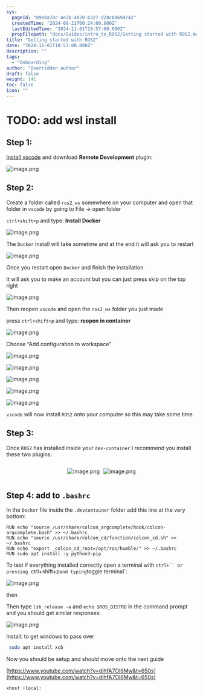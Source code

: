 ```yaml
---
sys:
  pageId: "89e0a78c-4e2b-4070-b327-d28cb0694742"
  createdTime: "2024-08-21T00:24:00.000Z"
  lastEditedTime: "2024-11-01T18:57:00.000Z"
  propFilepath: "docs/Guides/intro_to_ROS2/Getting started with ROS2.md"
title: "Getting started with ROS2"
date: "2024-11-01T18:57:00.000Z"
description: ""
tags:
  - "Onboarding"
author: "Overridden author"
draft: false
weight: 141
toc: false
icon: ""
---
```


# TODO: add wsl install

## Step 1:

[Install vscode](https://code.visualstudio.com/download) and download **Remote Development** plugin:

![image.png](https://prod-files-secure.s3.us-west-2.amazonaws.com/d518164a-d88e-44d1-a4ee-3adb3bd8bce0/efb52993-1881-4a40-b95e-6f020334f022/image.png?X-Amz-Algorithm=AWS4-HMAC-SHA256&X-Amz-Content-Sha256=UNSIGNED-PAYLOAD&X-Amz-Credential=ASIAZI2LB466VBUSUI46%2F20250220%2Fus-west-2%2Fs3%2Faws4_request&X-Amz-Date=20250220T150820Z&X-Amz-Expires=3600&X-Amz-Security-Token=IQoJb3JpZ2luX2VjEJf%2F%2F%2F%2F%2F%2F%2F%2F%2F%2FwEaCXVzLXdlc3QtMiJHMEUCIDeTNfSUSUDVlXVBrwEVdDwFBLPlyJFH6iEptkGsRttgAiEAlkSxVKNGajQqiAhF5YhsoCbv411SquFq3HIkO6jaCdgqiAQIwP%2F%2F%2F%2F%2F%2F%2F%2F%2F%2FARAAGgw2Mzc0MjMxODM4MDUiDBdDGZo8WkpFtYul1CrcA%2BXRlBSt27kfDhgHDCPMzNx56vNiC1m7x7IDiMzN4q5CLJuP%2BMwLlA%2Bxn08n3yAd5wSdMOjpuiwoBTjNAyI9DF1A3JCaC2%2FGWVuflMJZJzAwSIqOcaco0%2F86TYhkkOYmzUfQcEZXx7qjTmIM%2FEMKif%2BscbJj3e6uDUKHT9tNzLVWdtW2M052mh9XFAPbVUMeLp8JAE7CgPn8PXE2zNBL%2F3qNybi6hbVcK87Z%2BeZT0zwScuNtnAYGInB4ZpbgaWDYjA%2BwhKeOlooGeZ%2F6p%2BFFt7PN8MWdRHoKClLmECM0rj2AjR4wo1oUrvQgnsjs71G%2F3Q3KJxpaRpXoH70wBeRqsvjmRDV%2FMbaj9epStUS543eK7Z6jic0HFI12Q8nOX30YK6ocfY%2FqiyjQeeANa6T5DgeSVSre8AV0OgRUEYsTCzckorpPJ9Apwx2OXhjKXe0%2FKFTT%2FgpHIUVekw3Wen3nxZ%2FIhh0NzHxSuro4oWDQGX%2F%2BXXGH86px3FmmYq7vu2%2Fpo2%2F6Xc1p14zqyLwYBaoYKUBok4XUpN3SCWAPNeS3gL9RaGWtU5xcmC0tE8gULF0plBSXErUSTUvKTAJg34tMOAXEmgGEERaYT4ojY6K8MNgDrjn4H74BjAzgArUnMMX43L0GOqUBcl%2BuEr8%2FPRtlrcbhxWKP8oLEBxRU0Xb47oJ4mrflNxsxwhMyYPCqOozQEVVBuCX3XLeSNCPZLbsp%2BIkmPgyGwN0%2F7tViv0rZzx8I%2FZjQbiY9e6Fl1f8wLH9WeMvRpuPLXYkUDXuHGB4ri8SwbITEhYUoPlSsjcxNLb%2FGCVfGjQxKLio7qvkW0gpfqWrd2lwNtzlOgq9pwClHsnXS0K5nC9g22%2FbI&X-Amz-Signature=0d62652d3c0c0cd8874f0eb43bf1f9b37463db3b98343a47794566d27d2b4a30&X-Amz-SignedHeaders=host&x-id=GetObject)

## Step 2:

Create a folder called `ros2_ws` somewhere on your computer and open that folder in `vscode` by going to File → open folder 

`ctrl+shift+p` and type: **Install Docker**

![image.png](https://prod-files-secure.s3.us-west-2.amazonaws.com/d518164a-d88e-44d1-a4ee-3adb3bd8bce0/2269dc0e-1cd5-47ff-bceb-c04ad9b2eab0/image.png?X-Amz-Algorithm=AWS4-HMAC-SHA256&X-Amz-Content-Sha256=UNSIGNED-PAYLOAD&X-Amz-Credential=ASIAZI2LB466VBUSUI46%2F20250220%2Fus-west-2%2Fs3%2Faws4_request&X-Amz-Date=20250220T150820Z&X-Amz-Expires=3600&X-Amz-Security-Token=IQoJb3JpZ2luX2VjEJf%2F%2F%2F%2F%2F%2F%2F%2F%2F%2FwEaCXVzLXdlc3QtMiJHMEUCIDeTNfSUSUDVlXVBrwEVdDwFBLPlyJFH6iEptkGsRttgAiEAlkSxVKNGajQqiAhF5YhsoCbv411SquFq3HIkO6jaCdgqiAQIwP%2F%2F%2F%2F%2F%2F%2F%2F%2F%2FARAAGgw2Mzc0MjMxODM4MDUiDBdDGZo8WkpFtYul1CrcA%2BXRlBSt27kfDhgHDCPMzNx56vNiC1m7x7IDiMzN4q5CLJuP%2BMwLlA%2Bxn08n3yAd5wSdMOjpuiwoBTjNAyI9DF1A3JCaC2%2FGWVuflMJZJzAwSIqOcaco0%2F86TYhkkOYmzUfQcEZXx7qjTmIM%2FEMKif%2BscbJj3e6uDUKHT9tNzLVWdtW2M052mh9XFAPbVUMeLp8JAE7CgPn8PXE2zNBL%2F3qNybi6hbVcK87Z%2BeZT0zwScuNtnAYGInB4ZpbgaWDYjA%2BwhKeOlooGeZ%2F6p%2BFFt7PN8MWdRHoKClLmECM0rj2AjR4wo1oUrvQgnsjs71G%2F3Q3KJxpaRpXoH70wBeRqsvjmRDV%2FMbaj9epStUS543eK7Z6jic0HFI12Q8nOX30YK6ocfY%2FqiyjQeeANa6T5DgeSVSre8AV0OgRUEYsTCzckorpPJ9Apwx2OXhjKXe0%2FKFTT%2FgpHIUVekw3Wen3nxZ%2FIhh0NzHxSuro4oWDQGX%2F%2BXXGH86px3FmmYq7vu2%2Fpo2%2F6Xc1p14zqyLwYBaoYKUBok4XUpN3SCWAPNeS3gL9RaGWtU5xcmC0tE8gULF0plBSXErUSTUvKTAJg34tMOAXEmgGEERaYT4ojY6K8MNgDrjn4H74BjAzgArUnMMX43L0GOqUBcl%2BuEr8%2FPRtlrcbhxWKP8oLEBxRU0Xb47oJ4mrflNxsxwhMyYPCqOozQEVVBuCX3XLeSNCPZLbsp%2BIkmPgyGwN0%2F7tViv0rZzx8I%2FZjQbiY9e6Fl1f8wLH9WeMvRpuPLXYkUDXuHGB4ri8SwbITEhYUoPlSsjcxNLb%2FGCVfGjQxKLio7qvkW0gpfqWrd2lwNtzlOgq9pwClHsnXS0K5nC9g22%2FbI&X-Amz-Signature=815d3e46eabe758ddcc43c9c42004942cf7aba555c2a6b2500256299538d8c99&X-Amz-SignedHeaders=host&x-id=GetObject)

The `Docker` install will take sometime and at the end it will ask you to restart

![image.png](https://prod-files-secure.s3.us-west-2.amazonaws.com/d518164a-d88e-44d1-a4ee-3adb3bd8bce0/ed233f78-be33-4b1f-b89c-9c346c0e961e/image.png?X-Amz-Algorithm=AWS4-HMAC-SHA256&X-Amz-Content-Sha256=UNSIGNED-PAYLOAD&X-Amz-Credential=ASIAZI2LB466VBUSUI46%2F20250220%2Fus-west-2%2Fs3%2Faws4_request&X-Amz-Date=20250220T150820Z&X-Amz-Expires=3600&X-Amz-Security-Token=IQoJb3JpZ2luX2VjEJf%2F%2F%2F%2F%2F%2F%2F%2F%2F%2FwEaCXVzLXdlc3QtMiJHMEUCIDeTNfSUSUDVlXVBrwEVdDwFBLPlyJFH6iEptkGsRttgAiEAlkSxVKNGajQqiAhF5YhsoCbv411SquFq3HIkO6jaCdgqiAQIwP%2F%2F%2F%2F%2F%2F%2F%2F%2F%2FARAAGgw2Mzc0MjMxODM4MDUiDBdDGZo8WkpFtYul1CrcA%2BXRlBSt27kfDhgHDCPMzNx56vNiC1m7x7IDiMzN4q5CLJuP%2BMwLlA%2Bxn08n3yAd5wSdMOjpuiwoBTjNAyI9DF1A3JCaC2%2FGWVuflMJZJzAwSIqOcaco0%2F86TYhkkOYmzUfQcEZXx7qjTmIM%2FEMKif%2BscbJj3e6uDUKHT9tNzLVWdtW2M052mh9XFAPbVUMeLp8JAE7CgPn8PXE2zNBL%2F3qNybi6hbVcK87Z%2BeZT0zwScuNtnAYGInB4ZpbgaWDYjA%2BwhKeOlooGeZ%2F6p%2BFFt7PN8MWdRHoKClLmECM0rj2AjR4wo1oUrvQgnsjs71G%2F3Q3KJxpaRpXoH70wBeRqsvjmRDV%2FMbaj9epStUS543eK7Z6jic0HFI12Q8nOX30YK6ocfY%2FqiyjQeeANa6T5DgeSVSre8AV0OgRUEYsTCzckorpPJ9Apwx2OXhjKXe0%2FKFTT%2FgpHIUVekw3Wen3nxZ%2FIhh0NzHxSuro4oWDQGX%2F%2BXXGH86px3FmmYq7vu2%2Fpo2%2F6Xc1p14zqyLwYBaoYKUBok4XUpN3SCWAPNeS3gL9RaGWtU5xcmC0tE8gULF0plBSXErUSTUvKTAJg34tMOAXEmgGEERaYT4ojY6K8MNgDrjn4H74BjAzgArUnMMX43L0GOqUBcl%2BuEr8%2FPRtlrcbhxWKP8oLEBxRU0Xb47oJ4mrflNxsxwhMyYPCqOozQEVVBuCX3XLeSNCPZLbsp%2BIkmPgyGwN0%2F7tViv0rZzx8I%2FZjQbiY9e6Fl1f8wLH9WeMvRpuPLXYkUDXuHGB4ri8SwbITEhYUoPlSsjcxNLb%2FGCVfGjQxKLio7qvkW0gpfqWrd2lwNtzlOgq9pwClHsnXS0K5nC9g22%2FbI&X-Amz-Signature=9ff661f0085aa48224af7d5a9a66fc46241f4bd2bc840ee283c38854662b72eb&X-Amz-SignedHeaders=host&x-id=GetObject)

Once you restart open `Docker` and finish the installation

It will ask you to make an account but you can just press skip on the top right

![image.png](https://prod-files-secure.s3.us-west-2.amazonaws.com/d518164a-d88e-44d1-a4ee-3adb3bd8bce0/21010ad9-1659-4fd9-9f59-9932a09b2a3d/image.png?X-Amz-Algorithm=AWS4-HMAC-SHA256&X-Amz-Content-Sha256=UNSIGNED-PAYLOAD&X-Amz-Credential=ASIAZI2LB466VBUSUI46%2F20250220%2Fus-west-2%2Fs3%2Faws4_request&X-Amz-Date=20250220T150820Z&X-Amz-Expires=3600&X-Amz-Security-Token=IQoJb3JpZ2luX2VjEJf%2F%2F%2F%2F%2F%2F%2F%2F%2F%2FwEaCXVzLXdlc3QtMiJHMEUCIDeTNfSUSUDVlXVBrwEVdDwFBLPlyJFH6iEptkGsRttgAiEAlkSxVKNGajQqiAhF5YhsoCbv411SquFq3HIkO6jaCdgqiAQIwP%2F%2F%2F%2F%2F%2F%2F%2F%2F%2FARAAGgw2Mzc0MjMxODM4MDUiDBdDGZo8WkpFtYul1CrcA%2BXRlBSt27kfDhgHDCPMzNx56vNiC1m7x7IDiMzN4q5CLJuP%2BMwLlA%2Bxn08n3yAd5wSdMOjpuiwoBTjNAyI9DF1A3JCaC2%2FGWVuflMJZJzAwSIqOcaco0%2F86TYhkkOYmzUfQcEZXx7qjTmIM%2FEMKif%2BscbJj3e6uDUKHT9tNzLVWdtW2M052mh9XFAPbVUMeLp8JAE7CgPn8PXE2zNBL%2F3qNybi6hbVcK87Z%2BeZT0zwScuNtnAYGInB4ZpbgaWDYjA%2BwhKeOlooGeZ%2F6p%2BFFt7PN8MWdRHoKClLmECM0rj2AjR4wo1oUrvQgnsjs71G%2F3Q3KJxpaRpXoH70wBeRqsvjmRDV%2FMbaj9epStUS543eK7Z6jic0HFI12Q8nOX30YK6ocfY%2FqiyjQeeANa6T5DgeSVSre8AV0OgRUEYsTCzckorpPJ9Apwx2OXhjKXe0%2FKFTT%2FgpHIUVekw3Wen3nxZ%2FIhh0NzHxSuro4oWDQGX%2F%2BXXGH86px3FmmYq7vu2%2Fpo2%2F6Xc1p14zqyLwYBaoYKUBok4XUpN3SCWAPNeS3gL9RaGWtU5xcmC0tE8gULF0plBSXErUSTUvKTAJg34tMOAXEmgGEERaYT4ojY6K8MNgDrjn4H74BjAzgArUnMMX43L0GOqUBcl%2BuEr8%2FPRtlrcbhxWKP8oLEBxRU0Xb47oJ4mrflNxsxwhMyYPCqOozQEVVBuCX3XLeSNCPZLbsp%2BIkmPgyGwN0%2F7tViv0rZzx8I%2FZjQbiY9e6Fl1f8wLH9WeMvRpuPLXYkUDXuHGB4ri8SwbITEhYUoPlSsjcxNLb%2FGCVfGjQxKLio7qvkW0gpfqWrd2lwNtzlOgq9pwClHsnXS0K5nC9g22%2FbI&X-Amz-Signature=1accaa42c018a4aab68efc33cdf647c0eeb4e53c3e70d58acdae094c57e571b8&X-Amz-SignedHeaders=host&x-id=GetObject)

Then reopen `vscode` and open the `ros2_ws` folder you just made

press `ctrl+shift+p` and type: **reopen in container**

![image.png](https://prod-files-secure.s3.us-west-2.amazonaws.com/d518164a-d88e-44d1-a4ee-3adb3bd8bce0/4e93b8c2-41ad-488c-8095-c74205196118/image.png?X-Amz-Algorithm=AWS4-HMAC-SHA256&X-Amz-Content-Sha256=UNSIGNED-PAYLOAD&X-Amz-Credential=ASIAZI2LB466VBUSUI46%2F20250220%2Fus-west-2%2Fs3%2Faws4_request&X-Amz-Date=20250220T150820Z&X-Amz-Expires=3600&X-Amz-Security-Token=IQoJb3JpZ2luX2VjEJf%2F%2F%2F%2F%2F%2F%2F%2F%2F%2FwEaCXVzLXdlc3QtMiJHMEUCIDeTNfSUSUDVlXVBrwEVdDwFBLPlyJFH6iEptkGsRttgAiEAlkSxVKNGajQqiAhF5YhsoCbv411SquFq3HIkO6jaCdgqiAQIwP%2F%2F%2F%2F%2F%2F%2F%2F%2F%2FARAAGgw2Mzc0MjMxODM4MDUiDBdDGZo8WkpFtYul1CrcA%2BXRlBSt27kfDhgHDCPMzNx56vNiC1m7x7IDiMzN4q5CLJuP%2BMwLlA%2Bxn08n3yAd5wSdMOjpuiwoBTjNAyI9DF1A3JCaC2%2FGWVuflMJZJzAwSIqOcaco0%2F86TYhkkOYmzUfQcEZXx7qjTmIM%2FEMKif%2BscbJj3e6uDUKHT9tNzLVWdtW2M052mh9XFAPbVUMeLp8JAE7CgPn8PXE2zNBL%2F3qNybi6hbVcK87Z%2BeZT0zwScuNtnAYGInB4ZpbgaWDYjA%2BwhKeOlooGeZ%2F6p%2BFFt7PN8MWdRHoKClLmECM0rj2AjR4wo1oUrvQgnsjs71G%2F3Q3KJxpaRpXoH70wBeRqsvjmRDV%2FMbaj9epStUS543eK7Z6jic0HFI12Q8nOX30YK6ocfY%2FqiyjQeeANa6T5DgeSVSre8AV0OgRUEYsTCzckorpPJ9Apwx2OXhjKXe0%2FKFTT%2FgpHIUVekw3Wen3nxZ%2FIhh0NzHxSuro4oWDQGX%2F%2BXXGH86px3FmmYq7vu2%2Fpo2%2F6Xc1p14zqyLwYBaoYKUBok4XUpN3SCWAPNeS3gL9RaGWtU5xcmC0tE8gULF0plBSXErUSTUvKTAJg34tMOAXEmgGEERaYT4ojY6K8MNgDrjn4H74BjAzgArUnMMX43L0GOqUBcl%2BuEr8%2FPRtlrcbhxWKP8oLEBxRU0Xb47oJ4mrflNxsxwhMyYPCqOozQEVVBuCX3XLeSNCPZLbsp%2BIkmPgyGwN0%2F7tViv0rZzx8I%2FZjQbiY9e6Fl1f8wLH9WeMvRpuPLXYkUDXuHGB4ri8SwbITEhYUoPlSsjcxNLb%2FGCVfGjQxKLio7qvkW0gpfqWrd2lwNtzlOgq9pwClHsnXS0K5nC9g22%2FbI&X-Amz-Signature=e80cc70d98e0f94b5bd6496130cdefdd608c09b6ebee4d53f2d5be938f538476&X-Amz-SignedHeaders=host&x-id=GetObject)

Choose “Add configuration to workspace”

![image.png](https://prod-files-secure.s3.us-west-2.amazonaws.com/d518164a-d88e-44d1-a4ee-3adb3bd8bce0/9560b282-5060-4989-ba37-97e7b2c22476/image.png?X-Amz-Algorithm=AWS4-HMAC-SHA256&X-Amz-Content-Sha256=UNSIGNED-PAYLOAD&X-Amz-Credential=ASIAZI2LB466VBUSUI46%2F20250220%2Fus-west-2%2Fs3%2Faws4_request&X-Amz-Date=20250220T150820Z&X-Amz-Expires=3600&X-Amz-Security-Token=IQoJb3JpZ2luX2VjEJf%2F%2F%2F%2F%2F%2F%2F%2F%2F%2FwEaCXVzLXdlc3QtMiJHMEUCIDeTNfSUSUDVlXVBrwEVdDwFBLPlyJFH6iEptkGsRttgAiEAlkSxVKNGajQqiAhF5YhsoCbv411SquFq3HIkO6jaCdgqiAQIwP%2F%2F%2F%2F%2F%2F%2F%2F%2F%2FARAAGgw2Mzc0MjMxODM4MDUiDBdDGZo8WkpFtYul1CrcA%2BXRlBSt27kfDhgHDCPMzNx56vNiC1m7x7IDiMzN4q5CLJuP%2BMwLlA%2Bxn08n3yAd5wSdMOjpuiwoBTjNAyI9DF1A3JCaC2%2FGWVuflMJZJzAwSIqOcaco0%2F86TYhkkOYmzUfQcEZXx7qjTmIM%2FEMKif%2BscbJj3e6uDUKHT9tNzLVWdtW2M052mh9XFAPbVUMeLp8JAE7CgPn8PXE2zNBL%2F3qNybi6hbVcK87Z%2BeZT0zwScuNtnAYGInB4ZpbgaWDYjA%2BwhKeOlooGeZ%2F6p%2BFFt7PN8MWdRHoKClLmECM0rj2AjR4wo1oUrvQgnsjs71G%2F3Q3KJxpaRpXoH70wBeRqsvjmRDV%2FMbaj9epStUS543eK7Z6jic0HFI12Q8nOX30YK6ocfY%2FqiyjQeeANa6T5DgeSVSre8AV0OgRUEYsTCzckorpPJ9Apwx2OXhjKXe0%2FKFTT%2FgpHIUVekw3Wen3nxZ%2FIhh0NzHxSuro4oWDQGX%2F%2BXXGH86px3FmmYq7vu2%2Fpo2%2F6Xc1p14zqyLwYBaoYKUBok4XUpN3SCWAPNeS3gL9RaGWtU5xcmC0tE8gULF0plBSXErUSTUvKTAJg34tMOAXEmgGEERaYT4ojY6K8MNgDrjn4H74BjAzgArUnMMX43L0GOqUBcl%2BuEr8%2FPRtlrcbhxWKP8oLEBxRU0Xb47oJ4mrflNxsxwhMyYPCqOozQEVVBuCX3XLeSNCPZLbsp%2BIkmPgyGwN0%2F7tViv0rZzx8I%2FZjQbiY9e6Fl1f8wLH9WeMvRpuPLXYkUDXuHGB4ri8SwbITEhYUoPlSsjcxNLb%2FGCVfGjQxKLio7qvkW0gpfqWrd2lwNtzlOgq9pwClHsnXS0K5nC9g22%2FbI&X-Amz-Signature=efc1730e43de99b982829cbf36670964e433a5e2444e356cd1fd40c2298cf1d9&X-Amz-SignedHeaders=host&x-id=GetObject)

![image.png](https://prod-files-secure.s3.us-west-2.amazonaws.com/d518164a-d88e-44d1-a4ee-3adb3bd8bce0/2ee63f81-886b-48e8-a553-dc6e5eac99e4/image.png?X-Amz-Algorithm=AWS4-HMAC-SHA256&X-Amz-Content-Sha256=UNSIGNED-PAYLOAD&X-Amz-Credential=ASIAZI2LB466VBUSUI46%2F20250220%2Fus-west-2%2Fs3%2Faws4_request&X-Amz-Date=20250220T150820Z&X-Amz-Expires=3600&X-Amz-Security-Token=IQoJb3JpZ2luX2VjEJf%2F%2F%2F%2F%2F%2F%2F%2F%2F%2FwEaCXVzLXdlc3QtMiJHMEUCIDeTNfSUSUDVlXVBrwEVdDwFBLPlyJFH6iEptkGsRttgAiEAlkSxVKNGajQqiAhF5YhsoCbv411SquFq3HIkO6jaCdgqiAQIwP%2F%2F%2F%2F%2F%2F%2F%2F%2F%2FARAAGgw2Mzc0MjMxODM4MDUiDBdDGZo8WkpFtYul1CrcA%2BXRlBSt27kfDhgHDCPMzNx56vNiC1m7x7IDiMzN4q5CLJuP%2BMwLlA%2Bxn08n3yAd5wSdMOjpuiwoBTjNAyI9DF1A3JCaC2%2FGWVuflMJZJzAwSIqOcaco0%2F86TYhkkOYmzUfQcEZXx7qjTmIM%2FEMKif%2BscbJj3e6uDUKHT9tNzLVWdtW2M052mh9XFAPbVUMeLp8JAE7CgPn8PXE2zNBL%2F3qNybi6hbVcK87Z%2BeZT0zwScuNtnAYGInB4ZpbgaWDYjA%2BwhKeOlooGeZ%2F6p%2BFFt7PN8MWdRHoKClLmECM0rj2AjR4wo1oUrvQgnsjs71G%2F3Q3KJxpaRpXoH70wBeRqsvjmRDV%2FMbaj9epStUS543eK7Z6jic0HFI12Q8nOX30YK6ocfY%2FqiyjQeeANa6T5DgeSVSre8AV0OgRUEYsTCzckorpPJ9Apwx2OXhjKXe0%2FKFTT%2FgpHIUVekw3Wen3nxZ%2FIhh0NzHxSuro4oWDQGX%2F%2BXXGH86px3FmmYq7vu2%2Fpo2%2F6Xc1p14zqyLwYBaoYKUBok4XUpN3SCWAPNeS3gL9RaGWtU5xcmC0tE8gULF0plBSXErUSTUvKTAJg34tMOAXEmgGEERaYT4ojY6K8MNgDrjn4H74BjAzgArUnMMX43L0GOqUBcl%2BuEr8%2FPRtlrcbhxWKP8oLEBxRU0Xb47oJ4mrflNxsxwhMyYPCqOozQEVVBuCX3XLeSNCPZLbsp%2BIkmPgyGwN0%2F7tViv0rZzx8I%2FZjQbiY9e6Fl1f8wLH9WeMvRpuPLXYkUDXuHGB4ri8SwbITEhYUoPlSsjcxNLb%2FGCVfGjQxKLio7qvkW0gpfqWrd2lwNtzlOgq9pwClHsnXS0K5nC9g22%2FbI&X-Amz-Signature=e09506bbfeb09c6d761020e8026dfd0051f687c6c0b6edbc65642f62387930d6&X-Amz-SignedHeaders=host&x-id=GetObject)

![image.png](https://prod-files-secure.s3.us-west-2.amazonaws.com/d518164a-d88e-44d1-a4ee-3adb3bd8bce0/ae1580b2-b048-407e-aed9-b584224a7a04/image.png?X-Amz-Algorithm=AWS4-HMAC-SHA256&X-Amz-Content-Sha256=UNSIGNED-PAYLOAD&X-Amz-Credential=ASIAZI2LB466VBUSUI46%2F20250220%2Fus-west-2%2Fs3%2Faws4_request&X-Amz-Date=20250220T150820Z&X-Amz-Expires=3600&X-Amz-Security-Token=IQoJb3JpZ2luX2VjEJf%2F%2F%2F%2F%2F%2F%2F%2F%2F%2FwEaCXVzLXdlc3QtMiJHMEUCIDeTNfSUSUDVlXVBrwEVdDwFBLPlyJFH6iEptkGsRttgAiEAlkSxVKNGajQqiAhF5YhsoCbv411SquFq3HIkO6jaCdgqiAQIwP%2F%2F%2F%2F%2F%2F%2F%2F%2F%2FARAAGgw2Mzc0MjMxODM4MDUiDBdDGZo8WkpFtYul1CrcA%2BXRlBSt27kfDhgHDCPMzNx56vNiC1m7x7IDiMzN4q5CLJuP%2BMwLlA%2Bxn08n3yAd5wSdMOjpuiwoBTjNAyI9DF1A3JCaC2%2FGWVuflMJZJzAwSIqOcaco0%2F86TYhkkOYmzUfQcEZXx7qjTmIM%2FEMKif%2BscbJj3e6uDUKHT9tNzLVWdtW2M052mh9XFAPbVUMeLp8JAE7CgPn8PXE2zNBL%2F3qNybi6hbVcK87Z%2BeZT0zwScuNtnAYGInB4ZpbgaWDYjA%2BwhKeOlooGeZ%2F6p%2BFFt7PN8MWdRHoKClLmECM0rj2AjR4wo1oUrvQgnsjs71G%2F3Q3KJxpaRpXoH70wBeRqsvjmRDV%2FMbaj9epStUS543eK7Z6jic0HFI12Q8nOX30YK6ocfY%2FqiyjQeeANa6T5DgeSVSre8AV0OgRUEYsTCzckorpPJ9Apwx2OXhjKXe0%2FKFTT%2FgpHIUVekw3Wen3nxZ%2FIhh0NzHxSuro4oWDQGX%2F%2BXXGH86px3FmmYq7vu2%2Fpo2%2F6Xc1p14zqyLwYBaoYKUBok4XUpN3SCWAPNeS3gL9RaGWtU5xcmC0tE8gULF0plBSXErUSTUvKTAJg34tMOAXEmgGEERaYT4ojY6K8MNgDrjn4H74BjAzgArUnMMX43L0GOqUBcl%2BuEr8%2FPRtlrcbhxWKP8oLEBxRU0Xb47oJ4mrflNxsxwhMyYPCqOozQEVVBuCX3XLeSNCPZLbsp%2BIkmPgyGwN0%2F7tViv0rZzx8I%2FZjQbiY9e6Fl1f8wLH9WeMvRpuPLXYkUDXuHGB4ri8SwbITEhYUoPlSsjcxNLb%2FGCVfGjQxKLio7qvkW0gpfqWrd2lwNtzlOgq9pwClHsnXS0K5nC9g22%2FbI&X-Amz-Signature=f4dcb8846e7cbd41a9d1b6e5b2446c856570cccfdc1e6431f702a5d21b8cea69&X-Amz-SignedHeaders=host&x-id=GetObject)

![image.png](https://prod-files-secure.s3.us-west-2.amazonaws.com/d518164a-d88e-44d1-a4ee-3adb3bd8bce0/53255b28-f75e-430f-b9e3-c0ac8577e42b/image.png?X-Amz-Algorithm=AWS4-HMAC-SHA256&X-Amz-Content-Sha256=UNSIGNED-PAYLOAD&X-Amz-Credential=ASIAZI2LB466VBUSUI46%2F20250220%2Fus-west-2%2Fs3%2Faws4_request&X-Amz-Date=20250220T150820Z&X-Amz-Expires=3600&X-Amz-Security-Token=IQoJb3JpZ2luX2VjEJf%2F%2F%2F%2F%2F%2F%2F%2F%2F%2FwEaCXVzLXdlc3QtMiJHMEUCIDeTNfSUSUDVlXVBrwEVdDwFBLPlyJFH6iEptkGsRttgAiEAlkSxVKNGajQqiAhF5YhsoCbv411SquFq3HIkO6jaCdgqiAQIwP%2F%2F%2F%2F%2F%2F%2F%2F%2F%2FARAAGgw2Mzc0MjMxODM4MDUiDBdDGZo8WkpFtYul1CrcA%2BXRlBSt27kfDhgHDCPMzNx56vNiC1m7x7IDiMzN4q5CLJuP%2BMwLlA%2Bxn08n3yAd5wSdMOjpuiwoBTjNAyI9DF1A3JCaC2%2FGWVuflMJZJzAwSIqOcaco0%2F86TYhkkOYmzUfQcEZXx7qjTmIM%2FEMKif%2BscbJj3e6uDUKHT9tNzLVWdtW2M052mh9XFAPbVUMeLp8JAE7CgPn8PXE2zNBL%2F3qNybi6hbVcK87Z%2BeZT0zwScuNtnAYGInB4ZpbgaWDYjA%2BwhKeOlooGeZ%2F6p%2BFFt7PN8MWdRHoKClLmECM0rj2AjR4wo1oUrvQgnsjs71G%2F3Q3KJxpaRpXoH70wBeRqsvjmRDV%2FMbaj9epStUS543eK7Z6jic0HFI12Q8nOX30YK6ocfY%2FqiyjQeeANa6T5DgeSVSre8AV0OgRUEYsTCzckorpPJ9Apwx2OXhjKXe0%2FKFTT%2FgpHIUVekw3Wen3nxZ%2FIhh0NzHxSuro4oWDQGX%2F%2BXXGH86px3FmmYq7vu2%2Fpo2%2F6Xc1p14zqyLwYBaoYKUBok4XUpN3SCWAPNeS3gL9RaGWtU5xcmC0tE8gULF0plBSXErUSTUvKTAJg34tMOAXEmgGEERaYT4ojY6K8MNgDrjn4H74BjAzgArUnMMX43L0GOqUBcl%2BuEr8%2FPRtlrcbhxWKP8oLEBxRU0Xb47oJ4mrflNxsxwhMyYPCqOozQEVVBuCX3XLeSNCPZLbsp%2BIkmPgyGwN0%2F7tViv0rZzx8I%2FZjQbiY9e6Fl1f8wLH9WeMvRpuPLXYkUDXuHGB4ri8SwbITEhYUoPlSsjcxNLb%2FGCVfGjQxKLio7qvkW0gpfqWrd2lwNtzlOgq9pwClHsnXS0K5nC9g22%2FbI&X-Amz-Signature=694bac973cd5735d377f6df477ed6ae48bbe4349ec311303b7003b4a0444a603&X-Amz-SignedHeaders=host&x-id=GetObject)

![image.png](https://prod-files-secure.s3.us-west-2.amazonaws.com/d518164a-d88e-44d1-a4ee-3adb3bd8bce0/7c562767-5af9-4ffb-97d1-327bcdf4ee00/image.png?X-Amz-Algorithm=AWS4-HMAC-SHA256&X-Amz-Content-Sha256=UNSIGNED-PAYLOAD&X-Amz-Credential=ASIAZI2LB466VBUSUI46%2F20250220%2Fus-west-2%2Fs3%2Faws4_request&X-Amz-Date=20250220T150820Z&X-Amz-Expires=3600&X-Amz-Security-Token=IQoJb3JpZ2luX2VjEJf%2F%2F%2F%2F%2F%2F%2F%2F%2F%2FwEaCXVzLXdlc3QtMiJHMEUCIDeTNfSUSUDVlXVBrwEVdDwFBLPlyJFH6iEptkGsRttgAiEAlkSxVKNGajQqiAhF5YhsoCbv411SquFq3HIkO6jaCdgqiAQIwP%2F%2F%2F%2F%2F%2F%2F%2F%2F%2FARAAGgw2Mzc0MjMxODM4MDUiDBdDGZo8WkpFtYul1CrcA%2BXRlBSt27kfDhgHDCPMzNx56vNiC1m7x7IDiMzN4q5CLJuP%2BMwLlA%2Bxn08n3yAd5wSdMOjpuiwoBTjNAyI9DF1A3JCaC2%2FGWVuflMJZJzAwSIqOcaco0%2F86TYhkkOYmzUfQcEZXx7qjTmIM%2FEMKif%2BscbJj3e6uDUKHT9tNzLVWdtW2M052mh9XFAPbVUMeLp8JAE7CgPn8PXE2zNBL%2F3qNybi6hbVcK87Z%2BeZT0zwScuNtnAYGInB4ZpbgaWDYjA%2BwhKeOlooGeZ%2F6p%2BFFt7PN8MWdRHoKClLmECM0rj2AjR4wo1oUrvQgnsjs71G%2F3Q3KJxpaRpXoH70wBeRqsvjmRDV%2FMbaj9epStUS543eK7Z6jic0HFI12Q8nOX30YK6ocfY%2FqiyjQeeANa6T5DgeSVSre8AV0OgRUEYsTCzckorpPJ9Apwx2OXhjKXe0%2FKFTT%2FgpHIUVekw3Wen3nxZ%2FIhh0NzHxSuro4oWDQGX%2F%2BXXGH86px3FmmYq7vu2%2Fpo2%2F6Xc1p14zqyLwYBaoYKUBok4XUpN3SCWAPNeS3gL9RaGWtU5xcmC0tE8gULF0plBSXErUSTUvKTAJg34tMOAXEmgGEERaYT4ojY6K8MNgDrjn4H74BjAzgArUnMMX43L0GOqUBcl%2BuEr8%2FPRtlrcbhxWKP8oLEBxRU0Xb47oJ4mrflNxsxwhMyYPCqOozQEVVBuCX3XLeSNCPZLbsp%2BIkmPgyGwN0%2F7tViv0rZzx8I%2FZjQbiY9e6Fl1f8wLH9WeMvRpuPLXYkUDXuHGB4ri8SwbITEhYUoPlSsjcxNLb%2FGCVfGjQxKLio7qvkW0gpfqWrd2lwNtzlOgq9pwClHsnXS0K5nC9g22%2FbI&X-Amz-Signature=e4b0a68d4db24f37708ecd1305ae1fbdd78b031180c4f48b950e560cdd74d0c8&X-Amz-SignedHeaders=host&x-id=GetObject)

`vscode` will now install `ROS2` onto your computer so this may take some time.

## Step 3:

Once `ROS2` has installed inside your `dev-container` I recommend you install these two plugins:

<div style="display: flex;flex-direction: row; column-gap:10px; max-width: 630px;justify-content: center;">
<div>

![image.png](https://prod-files-secure.s3.us-west-2.amazonaws.com/d518164a-d88e-44d1-a4ee-3adb3bd8bce0/3fc3d550-5a54-4ba1-ba6b-faa01cdb7369/image.png?X-Amz-Algorithm=AWS4-HMAC-SHA256&X-Amz-Content-Sha256=UNSIGNED-PAYLOAD&X-Amz-Credential=ASIAZI2LB4663VXDNDMA%2F20250220%2Fus-west-2%2Fs3%2Faws4_request&X-Amz-Date=20250220T150821Z&X-Amz-Expires=3600&X-Amz-Security-Token=IQoJb3JpZ2luX2VjEJf%2F%2F%2F%2F%2F%2F%2F%2F%2F%2FwEaCXVzLXdlc3QtMiJHMEUCIFqSQxc4pR6gjmAm8VzJbapczkJzf%2BxvgiSthIPlYFWGAiEAveTSpPZt61hz%2FqYAN30DNbYfFwC7RziUFlr0aw8vrywqiAQIwP%2F%2F%2F%2F%2F%2F%2F%2F%2F%2FARAAGgw2Mzc0MjMxODM4MDUiDIsY0PWr6W1O4fkiZCrcA9m%2Bl24ojIe5tRxzPEboYzpdnVQQ%2BWQD5IAeiAHKISNLKRCXFzGXLT7kJ%2FUr7NgVnuSgyYb%2B%2FAYiSEi6uiWHJKcYltjxfhhA3xzaQNJUeUJhJfqkpJO62tpc8OSVxi7ThAOndSRSlgWnqigvXqleXn4lX9FMF1T5TThZsXIGtnBbDMkJNFEOOzBTKybg4bamWhUqRpCbx3e78yyKSGuH4qhHh1grMEgXoefOyTaFqadIuNjMaeW3TZki4S%2BT6WV4hTugMdpEtqxr4sn9A9nwh3KHfshRicJ6g260D3TMpBDW3k%2B18lEUkGmog8Jz1Bp194p3hpnHj65XXP%2FAu2OVlRjKmSw0VRTLOTN8ToWjqmlOU9Ly8k2T7v67yo0V4FRe5hrRCuf1lRqyHrustkmV7853cFn8%2BQ6MDBRzViYS9NgTItt9P%2BVhEuxgbpTWa%2FFzzxCJdaZC05yhafBgW79uv3pQpb2jFw2tFdPV7R2hzve%2FCbdWKyd2VznPo3l06WjGvW2Qdh6beLwDZ4OonWlRgMrd%2BRCrnjIFltlO7peBSBhY%2FE2KPKtGwGbzCHIFHcZ%2BpxwuPyCSFyNch9PKjdBuywMhq4DlKD5kzjjM6kf1OrDolwxZvkFiKPWaj6XZMLb33L0GOqUByHWSNdrjlNpnkMZBPB%2Fq67OK%2Bnur2i1iC7fL0umBO9wMxQ2lL35LwIUkNOGCXye7I78KmwGMuk2qbnjJ6vBuhKRQ82rOe90UC6Hny4oW6nW4gBaNZaxTo500F8lo%2BbRHp80EjCg3yQN%2FoKjyOb5M47yxIgGd0NIEjZdImFyr3a4pwBJDIvWipf1m1TtSaoH4zgLQZ3nSTPRZCU3fZ3OfUXtGCVO%2F&X-Amz-Signature=e7eadb809d15cda82b9b612c5067fb41837c4ed31837338687309d212fc96904&X-Amz-SignedHeaders=host&x-id=GetObject)

</div>
<div>

![image.png](https://prod-files-secure.s3.us-west-2.amazonaws.com/d518164a-d88e-44d1-a4ee-3adb3bd8bce0/d994cc66-13c2-4093-a5a3-f84cf4601a82/image.png?X-Amz-Algorithm=AWS4-HMAC-SHA256&X-Amz-Content-Sha256=UNSIGNED-PAYLOAD&X-Amz-Credential=ASIAZI2LB4663PCV5SZ3%2F20250220%2Fus-west-2%2Fs3%2Faws4_request&X-Amz-Date=20250220T150822Z&X-Amz-Expires=3600&X-Amz-Security-Token=IQoJb3JpZ2luX2VjEJf%2F%2F%2F%2F%2F%2F%2F%2F%2F%2FwEaCXVzLXdlc3QtMiJHMEUCIQCaR7ke8nZc6JNi1oWMfvVUec5%2FS1MjlmioRol3zwgnlwIgJA3AK4tltaJPoh%2BEz9v8BgzG5OtaKSqL5aLIRh%2B3PCIqiAQIwP%2F%2F%2F%2F%2F%2F%2F%2F%2F%2FARAAGgw2Mzc0MjMxODM4MDUiDB8zavD%2BwVp7b%2FDq%2FircAx4nNEABo%2B2nRDng5hmON0GJlNJHNbKcUZhWZoFW%2F1Ewp81fjSH7AEKqO8ZzlnfT%2FjYjVwfF7j%2BvhzK9LIaFT8QtGHwZOkE1nj2awLjmQY6MFIXjosN1OovVZD4GI4lX2QeXdazu4Rl7abmiY82XA2Q%2Bt0gPCeErfh2vtduKLe4zscjN5SobvjuVWhgjGVX5x5dR5WPaA3ElFzMM6o%2BSzqJqaONqVz%2BmDky78xNsXhk0ShDYVfOwCPMr%2BGryjC1wHRUQaxAf9fT%2FJsqIRiPz1JwfRncg4P%2FLLRfOJ8uoco1mgV9CKoNmZbeeTvYkKZ0U5n1p8IL55Q%2BbpbZ6LN%2Fb8wUfdWdr7AIBZMrvS2roovbozdLHuEMjW143uq7BnMIqg71zoJP%2FBLG7i1jJxGAg8VVNnQU48%2FYcxzKc4hqTq0J9xRrxXItOC9LiXvbcJQRv5NokWnysEPkNaUQcylxt7FA3wbYRuxTTrg8Xa1niHqrKtvMUAAukqwrB5XGGQ0ovoZago2H7f7BptiXqQCeuuxrVSb1MhxbR%2FIDNVikeWrOIu2LYPl%2Fm99Y62TwFfLCdpbfat%2BYdZLpK6tsGfua5Z2fQnOUJmAaIlLqRP4JvNZViVb3ffDmrWXGEZjBfML743L0GOqUB9PIxpEk5KzLL6%2BGFvKy0xP1AaYNALy57m8bpGJX2IPPJfYqRA27dqI32JrGAFozGoD3GyCmV0ImnMn%2B%2FVpZE9UnHnrLyHwUxke%2BLaqpHXvg6N1PTC1Z2wLLIYc1PSRABU5N%2B%2FboQ6kJn8rHFAnCo5oj%2FuDi0AFKXqzveU2LREpV9oUS%2Bgm5YvXc7O1kztQzsw9rtTWvI8dBawJ272%2F%2FqpLL1bWy2&X-Amz-Signature=a1ac8a538fc888b5d46bff10ec43309904641c2832079b8f9940b92d12132792&X-Amz-SignedHeaders=host&x-id=GetObject)

</div>
</div>

## Step 4: add to `.bashrc`

In the `Docker` file inside the `.devcontainer` folder add this line at the very bottom: 

```docker
RUN echo "source /usr/share/colcon_argcomplete/hook/colcon-argcomplete.bash" >> ~/.bashrc
RUN echo "source /usr/share/colcon_cd/function/colcon_cd.sh" >> ~/.bashrc
RUN echo "export _colcon_cd_root=/opt/ros/humble/" >> ~/.bashrc
RUN sudo apt install -y python3-pip 
```

To test if everything installed correctly open a terminal with `ctrl+`` or pressing `ctrl+shift+p` and typing `toggle terminal`:

![image.png](https://prod-files-secure.s3.us-west-2.amazonaws.com/d518164a-d88e-44d1-a4ee-3adb3bd8bce0/6a4943d8-b04e-4c02-9a58-775f3384d1a5/image.png?X-Amz-Algorithm=AWS4-HMAC-SHA256&X-Amz-Content-Sha256=UNSIGNED-PAYLOAD&X-Amz-Credential=ASIAZI2LB466VBUSUI46%2F20250220%2Fus-west-2%2Fs3%2Faws4_request&X-Amz-Date=20250220T150820Z&X-Amz-Expires=3600&X-Amz-Security-Token=IQoJb3JpZ2luX2VjEJf%2F%2F%2F%2F%2F%2F%2F%2F%2F%2FwEaCXVzLXdlc3QtMiJHMEUCIDeTNfSUSUDVlXVBrwEVdDwFBLPlyJFH6iEptkGsRttgAiEAlkSxVKNGajQqiAhF5YhsoCbv411SquFq3HIkO6jaCdgqiAQIwP%2F%2F%2F%2F%2F%2F%2F%2F%2F%2FARAAGgw2Mzc0MjMxODM4MDUiDBdDGZo8WkpFtYul1CrcA%2BXRlBSt27kfDhgHDCPMzNx56vNiC1m7x7IDiMzN4q5CLJuP%2BMwLlA%2Bxn08n3yAd5wSdMOjpuiwoBTjNAyI9DF1A3JCaC2%2FGWVuflMJZJzAwSIqOcaco0%2F86TYhkkOYmzUfQcEZXx7qjTmIM%2FEMKif%2BscbJj3e6uDUKHT9tNzLVWdtW2M052mh9XFAPbVUMeLp8JAE7CgPn8PXE2zNBL%2F3qNybi6hbVcK87Z%2BeZT0zwScuNtnAYGInB4ZpbgaWDYjA%2BwhKeOlooGeZ%2F6p%2BFFt7PN8MWdRHoKClLmECM0rj2AjR4wo1oUrvQgnsjs71G%2F3Q3KJxpaRpXoH70wBeRqsvjmRDV%2FMbaj9epStUS543eK7Z6jic0HFI12Q8nOX30YK6ocfY%2FqiyjQeeANa6T5DgeSVSre8AV0OgRUEYsTCzckorpPJ9Apwx2OXhjKXe0%2FKFTT%2FgpHIUVekw3Wen3nxZ%2FIhh0NzHxSuro4oWDQGX%2F%2BXXGH86px3FmmYq7vu2%2Fpo2%2F6Xc1p14zqyLwYBaoYKUBok4XUpN3SCWAPNeS3gL9RaGWtU5xcmC0tE8gULF0plBSXErUSTUvKTAJg34tMOAXEmgGEERaYT4ojY6K8MNgDrjn4H74BjAzgArUnMMX43L0GOqUBcl%2BuEr8%2FPRtlrcbhxWKP8oLEBxRU0Xb47oJ4mrflNxsxwhMyYPCqOozQEVVBuCX3XLeSNCPZLbsp%2BIkmPgyGwN0%2F7tViv0rZzx8I%2FZjQbiY9e6Fl1f8wLH9WeMvRpuPLXYkUDXuHGB4ri8SwbITEhYUoPlSsjcxNLb%2FGCVfGjQxKLio7qvkW0gpfqWrd2lwNtzlOgq9pwClHsnXS0K5nC9g22%2FbI&X-Amz-Signature=b2145395d3eb8107e98ba9a1ea854d75cc4762da5d7de7576f652a6fe61be2f9&X-Amz-SignedHeaders=host&x-id=GetObject)

then 

Then type `lsb_release -a` and `echo $ROS_DISTRO` in the command prompt and you should get similar responses:

![image.png](https://prod-files-secure.s3.us-west-2.amazonaws.com/d518164a-d88e-44d1-a4ee-3adb3bd8bce0/3e635dec-a805-4e85-8b9e-d000e5b71a4e/image.png?X-Amz-Algorithm=AWS4-HMAC-SHA256&X-Amz-Content-Sha256=UNSIGNED-PAYLOAD&X-Amz-Credential=ASIAZI2LB466VBUSUI46%2F20250220%2Fus-west-2%2Fs3%2Faws4_request&X-Amz-Date=20250220T150820Z&X-Amz-Expires=3600&X-Amz-Security-Token=IQoJb3JpZ2luX2VjEJf%2F%2F%2F%2F%2F%2F%2F%2F%2F%2FwEaCXVzLXdlc3QtMiJHMEUCIDeTNfSUSUDVlXVBrwEVdDwFBLPlyJFH6iEptkGsRttgAiEAlkSxVKNGajQqiAhF5YhsoCbv411SquFq3HIkO6jaCdgqiAQIwP%2F%2F%2F%2F%2F%2F%2F%2F%2F%2FARAAGgw2Mzc0MjMxODM4MDUiDBdDGZo8WkpFtYul1CrcA%2BXRlBSt27kfDhgHDCPMzNx56vNiC1m7x7IDiMzN4q5CLJuP%2BMwLlA%2Bxn08n3yAd5wSdMOjpuiwoBTjNAyI9DF1A3JCaC2%2FGWVuflMJZJzAwSIqOcaco0%2F86TYhkkOYmzUfQcEZXx7qjTmIM%2FEMKif%2BscbJj3e6uDUKHT9tNzLVWdtW2M052mh9XFAPbVUMeLp8JAE7CgPn8PXE2zNBL%2F3qNybi6hbVcK87Z%2BeZT0zwScuNtnAYGInB4ZpbgaWDYjA%2BwhKeOlooGeZ%2F6p%2BFFt7PN8MWdRHoKClLmECM0rj2AjR4wo1oUrvQgnsjs71G%2F3Q3KJxpaRpXoH70wBeRqsvjmRDV%2FMbaj9epStUS543eK7Z6jic0HFI12Q8nOX30YK6ocfY%2FqiyjQeeANa6T5DgeSVSre8AV0OgRUEYsTCzckorpPJ9Apwx2OXhjKXe0%2FKFTT%2FgpHIUVekw3Wen3nxZ%2FIhh0NzHxSuro4oWDQGX%2F%2BXXGH86px3FmmYq7vu2%2Fpo2%2F6Xc1p14zqyLwYBaoYKUBok4XUpN3SCWAPNeS3gL9RaGWtU5xcmC0tE8gULF0plBSXErUSTUvKTAJg34tMOAXEmgGEERaYT4ojY6K8MNgDrjn4H74BjAzgArUnMMX43L0GOqUBcl%2BuEr8%2FPRtlrcbhxWKP8oLEBxRU0Xb47oJ4mrflNxsxwhMyYPCqOozQEVVBuCX3XLeSNCPZLbsp%2BIkmPgyGwN0%2F7tViv0rZzx8I%2FZjQbiY9e6Fl1f8wLH9WeMvRpuPLXYkUDXuHGB4ri8SwbITEhYUoPlSsjcxNLb%2FGCVfGjQxKLio7qvkW0gpfqWrd2lwNtzlOgq9pwClHsnXS0K5nC9g22%2FbI&X-Amz-Signature=b2b272f1a978c88dfc3bc4c01613fba297c0351be6e06955595e13c79f970bc3&X-Amz-SignedHeaders=host&x-id=GetObject)

Install:  to get windows to pass over

```bash
 sudo apt install xcb
```

Now you should be setup and should move onto the next guide 

[https://www.youtube.com/watch?v=dihfA7Ol6Mw&t=650s](https://www.youtube.com/watch?v=dihfA7Ol6Mw&t=650s)

```python
xhost +local:
```

